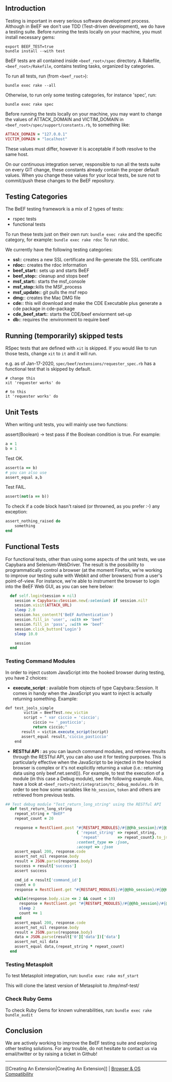 ## Introduction
Testing is important in every serious software development process. Although in BeEF we don't use TDD (Test-driven development), we do have a testing suite. 
Before running the tests locally on your machine, you must install necessary gems:

```
export BEEF_TEST=true
bundle install --with test
```

BeEF tests are all contained inside `<beef_root>/spec` directory.
A Rakefile, `<beef_root>/Rakefile`, contains testing tasks, organized by categories.

To run all tests, run (from `<beef_root>`):

`bundle exec rake --all`

Otherwise, to run only some testing categories, for instance 'spec', run:

`bundle exec rake spec`

Before running the tests locally on your machine, you may want to change the values of ATTACK_DOMAIN and VICTIM_DOMAIN in `<beef_root>/spec/support/constants.rb`, to something like:

```ruby
ATTACK_DOMAIN = "127.0.0.1"
VICTIM_DOMAIN = "localhost"
```
These values must differ, however it is acceptable if both resolve to the same host.

On our continuous integration server, responsible to run all the tests suite on every GIT change, these constants already contain the proper default values. When you change these values for your local tests, be sure not to commit/push these changes to the BeEF repository.

## Testing Categories
The BeEF testing framework is a mix of 2 types of tests:
 - rspec tests
 - functional tests

To run these tests just on their own run:
`bundle exec rake`
and the specific category, for example:
`bundle exec rake rdoc`
To run rdoc.

We currently have the following testing categories:
- **ssl:**: creates a new SSL certificate and Re-generate the SSL certificate
- **rdoc:**: creates the rdoc information
- **beef_start:**: sets up and starts BeEF
- **beef_stop:**: cleanup and stops beef
- **msf_start:**: starts the msf_console
- **msf_stop:**:kills the MSF_process
- **msf_update:**: git pulls the msf repo
- **dmg:**: creates the Mac DMG file
- **cde:**: this will download and make the CDE Executable plus generate a cde package in cde-package
- **cde_beef_start:**: starts the CDE/beef enviorment set-up
- **db:**: requires the :environment to require beef

## Running (temporarily) skipped tests

RSpec tests that are defined with `xit` is skipped. If you would like to run those tests, change `xit` to `it` and it will run.

e.g. as of Jan-17-2020, `spec/beef/extensions/requester_spec.rb` has a functional test that is skipped by default.
```
# change this
xit 'requester works' do

# to this
it 'requester works' do
```


## Unit Tests
When writing unit tests, you will mainly use two functions:

assert(Boolean) -> test pass if the Boolean condition is true.
For example:

```ruby
a = 1
b = 1
```
Test OK.
```ruby
assert(a == b)
# you can also use
assert_equal a,b
```
Test FAIL.
```ruby
assert(not(a == b))
```
To check if a code block hasn't raised (or throwned, as you prefer :-) any exception:
```ruby
assert_nothing_raised do
    something
end
```
## Functional Tests

For functional tests, other than using some aspects of the unit tests, we use Capybara and Selenium-WebDriver. The result is the possibility to programmatically control a browser (at the moment Firefox, we're working to improve our testing suite with Webkit and other browsers) from a user's point-of-view. For instance, we're able to instrument the browser to login into the BeEF Web GUI, as you can see here below:
```ruby
  def self.login(session = nil)
    session = Capybara::Session.new(:selenium) if session.nil?
    session.visit(ATTACK_URL)
    sleep 2.0
    session.has_content?('BeEF Authentication')
    session.fill_in 'user', :with => 'beef'
    session.fill_in 'pass', :with => 'beef'
    session.click_button('Login')
    sleep 10.0

    session
  end
```
### Testing Command Modules
In order to inject custom JavaScript into the hooked browser during testing, you have 2 choices:
 - **execute_script** : available from objects of type Capybara::Session. It comes in handy when the JavaScript you want to inject is actually returning something. Example:
```javascript
def test_jools_simple
        victim = BeefTest.new_victim
        script = " var ciccio = 'ciccio';
            ciccio += '_pasticcio';
            return ciccio;"
       result = victim.execute_script(script)
       assert_equal result,'ciccio_pasticcio'
    end
```
 - **RESTful API** : as you can launch command modules, and retrieve results through the RESTful API, you can also use it for testing purposes. This is particularly effective when the JavaScript to be injected in the hooked browser is complex or it's not explicitly returning a value (i.e.: returning data using only beef.net.send()). For example, to test the execution of a module (in this case a Debug module), see the following example. Also, have a look at `<beef_root>/test/integration/tc_debug_modules.rb` in order to see how some variables like `hb_session`, `token` and others are retrieved from previous tests.

```ruby
## Test debug module "Test_return_long_string" using the RESTful API
  def test_return_long_string
    repeat_string = "BeEF"
    repeat_count = 20

    response = RestClient.post "#{RESTAPI_MODULES}/#{@@hb_session}/#{@@mod_debug_long_string}?token=#{@@token}",
                               { 'repeat_string' => repeat_string,
                                 'repeat'        => repeat_count}.to_json,
                               :content_type => :json,
                               :accept => :json
    assert_equal 200, response.code
    assert_not_nil response.body
    result = JSON.parse(response.body)
    success = result['success']
    assert success

    cmd_id = result['command_id']
    count = 0
    response = RestClient.get "#{RESTAPI_MODULES}/#{@@hb_session}/#{@@mod_debug_long_string}/#{cmd_id}?token=#{@@token}"

    while(response.body.size <= 2 && count < 10)
      response = RestClient.get "#{RESTAPI_MODULES}/#{@@hb_session}/#{@@mod_debug_long_string}/#{cmd_id}?token=#{@@token}"
      sleep 2
      count += 1
    end
    assert_equal 200, response.code
    assert_not_nil response.body
    result = JSON.parse(response.body)
    data = JSON.parse(result['0']['data'])['data']
    assert_not_nil data
    assert_equal data,(repeat_string * repeat_count)
  end
```

### Testing Metasploit

To test Metasploit integration, run:
`bundle exec rake msf_start`

This will clone the latest version of Metasploit to /tmp/msf-test/


### Check Ruby Gems

To check Ruby Gems for known vulnerabilities, run:
`bundle exec rake bundle_audit`



## Conclusion
We are actively working to improve the BeEF testing suite and exploring other testing solutions. For any trouble, do not hesitate to contact us via email/twitter or by raising a ticket in Github!

***
[[Creating An Extension|Creating An Extension]] | [Browser & OS Compatibility](https://github.com/beefproject/beef/wiki/Browser-&-OS-Compatibility)